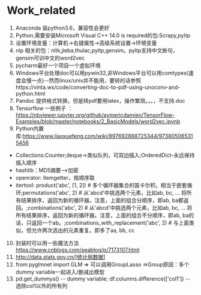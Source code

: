 # Work_related

1. Anaconda 装python3.6，兼容性会更好
2. Python,需要安装Microsoft Visual C++ 14.0 is required的包:Scrapy,pyltp
3. 设置环境变量：计算机->右键属性->高级系统设置->环境变量
4. nlp 相关的包：nltk,jieba,thulac,pyltp,gensim。pyltp支持中文断句，gensim可训中文的word2vec
5. pycharm最好一个项目一个虚拟环境
6. Windows平台处理doc可以用pywin32,非Windows平台可以用comtypes(速度会慢一点)--然而linux/unix并不能用，要转的话参照https://vinta.ws/code/converting-doc-to-pdf-using-unoconv-and-python.html
7. Pandoc 提供格式转换，但是转pdf要用latex，操作繁琐。。。，不支持.doc
8. Tensorflow 一些例子 ： https://nbviewer.jupyter.org/github/aymericdamien/TensorFlow-Examples/blob/master/notebooks/2_BasicModels/word2vec.ipynb
9. Python内置库:https://www.liaoxuefeng.com/wiki/897692888725344/973805065315456
  - Collections:Counter;deque->类似队列，可双边插入;OrderedDict-永远保持插入顺序
  - hashlib：MD5摘要—>加密
  - openrator: itemgetter，按顺序取
  - itertool: product('abc', [1, 2])   # 多个循环器集合的笛卡尔积。相当于嵌套循环;permutations('abc', 2)   # 从'abcd'中挑选两个元素，比如ab, bc, ... 将所有结果排序，返回为新的循环器。注意，上面的组合分顺序，即ab, ba都返回。;combinations('abc', 2)   # 从'abcd'中挑选两个元素，比如ab, bc, ... 将所有结果排序，返回为新的循环器。注意，上面的组合不分顺序，即ab, ba的话，只返回一个ab。;combinations_with_replacement('abc', 2) # 与上面类似，但允许两次选出的元素重复。即多了aa, bb, cc
10. 封装时可以用一些魔法方法 https://www.cnblogs.com/seablog/p/7173107.html
11. http://data.stats.gov.cn/[统计局数据]
12. from pyglmnet import GLM  => 可以调用GroupLasso =>Group原因：多个dummy variable一起进入/删减出模型
13. pd.get_dummys()  -- dummy variable; df.columns.difference(['col1']) -- 选除col1以外的所有列
